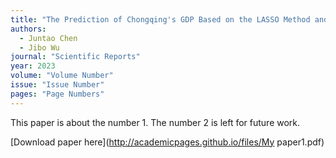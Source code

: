 ```yaml
---
title: "The Prediction of Chongqing's GDP Based on the LASSO Method and Chaotic Whale Group Algorithm - Back Propagation Neural Network - ARIMA Model"
authors:
  - Juntao Chen
  - Jibo Wu
journal: "Scientific Reports"
year: 2023
volume: "Volume Number"
issue: "Issue Number"
pages: "Page Numbers"
---
```

This paper is about the number 1. The number 2 is left for future work.

[Download paper here](http://academicpages.github.io/files/My paper1.pdf)

